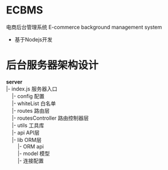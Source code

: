# ECBMS
电商后台管理系统 E-commerce background management system

- 基于Nodejs开发

# 后台服务器架构设计



**server**  
    |- index.js 服务器入口  
&nbsp;&nbsp;&nbsp;&nbsp;|- config 配置  
&nbsp;&nbsp;&nbsp;&nbsp;|- whiteList 白名单  
&nbsp;&nbsp;&nbsp;&nbsp;|- routes 路由层  
&nbsp;&nbsp;&nbsp;&nbsp;|- routesController 路由控制器层  
&nbsp;&nbsp;&nbsp;&nbsp;|- utils 工具库  
&nbsp;&nbsp;&nbsp;&nbsp;|- api API层  
&nbsp;&nbsp;&nbsp;&nbsp;|- lib ORM层  
&nbsp;&nbsp;&nbsp;&nbsp;&nbsp;&nbsp;&nbsp;&nbsp;|- ORM api  
&nbsp;&nbsp;&nbsp;&nbsp;&nbsp;&nbsp;&nbsp;&nbsp;|- model 模型  
&nbsp;&nbsp;&nbsp;&nbsp;&nbsp;&nbsp;&nbsp;&nbsp;|- 连接配置  
